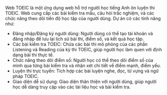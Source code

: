 Web TOEIC là một ứng dụng web hỗ trợ người học tiếng Anh ôn luyện thi TOEIC. Web cung cấp các bài kiểm tra mẫu, câu hỏi trắc nghiệm, và các chức năng theo dõi tiến độ học tập của người dùng. 
Dự án có các tính năng như:
- Đăng nhập/Đăng ký người dùng: Người dùng có thể tạo tài khoản và đăng nhập để lưu lại lịch sử bài thi, điểm số, và kết quả học tập.
- Các bài kiểm tra TOEIC: Chứa các bài thi mô phỏng của các phần Listening và Reading của kỳ thi TOEIC, giúp người học làm quen với định dạng bài thi thực tế.
- Chức năng theo dõi điểm số: Người học có thể theo dõi điểm số của mình qua từng bài kiểm tra và nhận xét chi tiết về điểm mạnh, điểm yếu.
- Luyện thi trực tuyến: Tích hợp các bài luyện nghe, đọc, từ vựng và ngữ pháp TOEIC.
- Giao diện dễ sử dụng: Giao diện thân thiện với người dùng, giúp người học dễ dàng truy cập vào các tài liệu học và bài kiểm tra.
